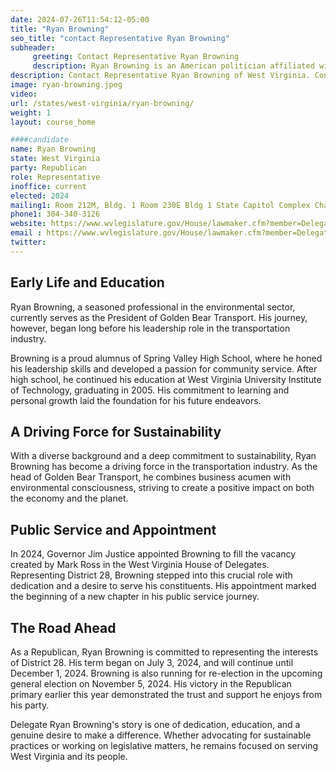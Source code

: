 ```yaml
---
date: 2024-07-26T11:54:12-05:00
title: "Ryan Browning"
seo_title: "contact Representative Ryan Browning"
subheader:
     greeting: Contact Representative Ryan Browning
     description: Ryan Browning is an American politician affiliated with the Republican Party. He serves in the West Virginia House of Delegates, representing District 28, and assumed office on July 3, 2024.
description: Contact Representative Ryan Browning of West Virginia. Contact information for Ryan Browning includes email address, phone number, and mailing address.
image: ryan-browning.jpeg
video:
url: /states/west-virginia/ryan-browning/
weight: 1
layout: course_home

####candidate
name: Ryan Browning
state: West Virginia
party: Republican
role: Representative
inoffice: current
elected: 2024
mailing1: Room 212M, Bldg. 1 Room 230E Bldg 1 State Capitol Complex Charleston, WV 25305
phone1: 304-340-3126
website: https://www.wvlegislature.gov/House/lawmaker.cfm?member=Delegate%20Browning/
email : https://www.wvlegislature.gov/House/lawmaker.cfm?member=Delegate%20Browning/
twitter:
---
```

## Early Life and Education

Ryan Browning, a seasoned professional in the environmental sector, currently serves as the President of Golden Bear Transport. His journey, however, began long before his leadership role in the transportation industry.

Browning is a proud alumnus of Spring Valley High School, where he honed his leadership skills and developed a passion for community service. After high school, he continued his education at West Virginia University Institute of Technology, graduating in 2005. His commitment to learning and personal growth laid the foundation for his future endeavors.

## A Driving Force for Sustainability

With a diverse background and a deep commitment to sustainability, Ryan Browning has become a driving force in the transportation industry. As the head of Golden Bear Transport, he combines business acumen with environmental consciousness, striving to create a positive impact on both the economy and the planet.

## Public Service and Appointment

In 2024, Governor Jim Justice appointed Browning to fill the vacancy created by Mark Ross in the West Virginia House of Delegates. Representing District 28, Browning stepped into this crucial role with dedication and a desire to serve his constituents. His appointment marked the beginning of a new chapter in his public service journey.

## The Road Ahead

As a Republican, Ryan Browning is committed to representing the interests of District 28. His term began on July 3, 2024, and will continue until December 1, 2024. Browning is also running for re-election in the upcoming general election on November 5, 2024. His victory in the Republican primary earlier this year demonstrated the trust and support he enjoys from his party.

Delegate Ryan Browning's story is one of dedication, education, and a genuine desire to make a difference. Whether advocating for sustainable practices or working on legislative matters, he remains focused on serving West Virginia and its people.
